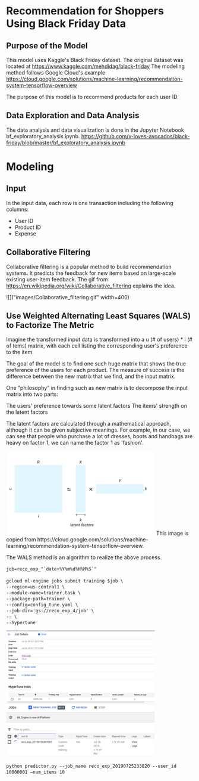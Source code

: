 # Recommendation for Shoppers Using Black Friday Data
## Purpose of the Model
This model uses Kaggle's Black Friday dataset. The original dataset was located at https://www.kaggle.com/mehdidag/black-friday
The modeling method follows Google Cloud's example https://cloud.google.com/solutions/machine-learning/recommendation-system-tensorflow-overview

The purpose of this model is to recommend products for each user ID.

## Data Exploration and Data Analysis
The data analysis and data visualization is done in the Jupyter Notebook bf_exploratory_analysis.ipynb. https://github.com/v-loves-avocados/black-friday/blob/master/bf_exploratory_analysis.ipynb

# Modeling
## Input
In the input data, each row is one transaction including the following columns:
  - User ID
  - Product ID
  - Expense
  
## Collaborative Filtering

Collaborative filtering is a popular method to build recommendation systems. It predicts the feedback for new items based on large-scale existing user-item feedback. The gif from https://en.wikipedia.org/wiki/Collaborative_filtering explains the idea.
 
![]("images/Collaborative_filtering.gif" width=400)


## Use Weighted Alternating Least Squares (WALS) to Factorize The Metric

Imagine the transformed input data is transformed into a u (# of users) * i (# of tems) matrix, with each cell listing the corresponding user's preference to the item. 

The goal of the model is to find one such huge matrix that shows the true preference of the users for each product. The measure of success is the difference between the new matrix that we find, and the input matrix.

One "philosophy" in finding such as new matrix is to decompose the input matrix into two parts:

The users' preference towards some latent factors
The items' strength on the latent factors

The latent factors are calculated through a mathematical approach, although it can be given subjective meanings. For example, in our case, we can see that people who purchase a lot of dresses, boots and handbags are heavy on factor 1, we can name the factor 1 as 'fashion'. 

<img src="/images/wals.svg" width="400">
This image is copied from https://cloud.google.com/solutions/machine-learning/recommendation-system-tensorflow-overview. 


The WALS method is an algorithm to realize the above process.


~~~
job=reco_exp_"`date+%Y%m%d%H%M%S`"

gcloud ml-engine jobs submit training $job \
--region=us-central1 \
--module-name=trainer.task \
--package-path=trainer \
--config=config_tune.yaml \
--job-dir='gs://reco_exp_4/job' \
-- \
--hypertune
~~~

<img src="/images/job_1.PNG" width="400">
<img src="/images/job_2.PNG" width="400">

~~~
python predictor.py --job_name reco_exp_20190725233820 --user_id 10000001 –num_items 10
~~~
